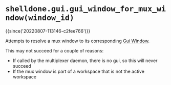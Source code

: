 # `shelldone.gui.gui_window_for_mux_window(window_id)`

{{since('20220807-113146-c2fee766')}}

Attempts to resolve a mux window to its corresponding [Gui Window](../window/index.md).

This may not succeed for a couple of reasons:

* If called by the multiplexer daemon, there is no gui, so this will never succeed
* If the mux window is part of a workspace that is not the active workspace
